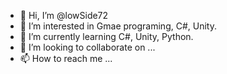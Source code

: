 - 👋 Hi, I’m @lowSide72
- 👀 I’m interested in Gmae programing, C#, Unity.
- 🌱 I’m currently learning C#, Unity, Python.
- 💞️ I’m looking to collaborate on ...
- 📫 How to reach me ...

<!---
lowSide72/lowSide72 is a ✨ special ✨ repository because its `README.md` (this file) appears on your GitHub profile.
You can click the Preview link to take a look at your changes.
--->
